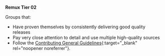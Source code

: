 <!-- markdownlint-disable MD041-->
**Remux Tier 02**<br>

Groups that:

- Have proven themselves by consistently delivering good quality releases
- Pay very close attention to detail and use multiple high-quality sources
- Follow the [Contributing General Guidelines](https://github.com/TRaSH-Guides/Guides/blob/master/CONTRIBUTING.md#general-guidelines){:target="_blank" rel="noopener noreferrer"}.
<!-- markdownlint-enable MD041-->
